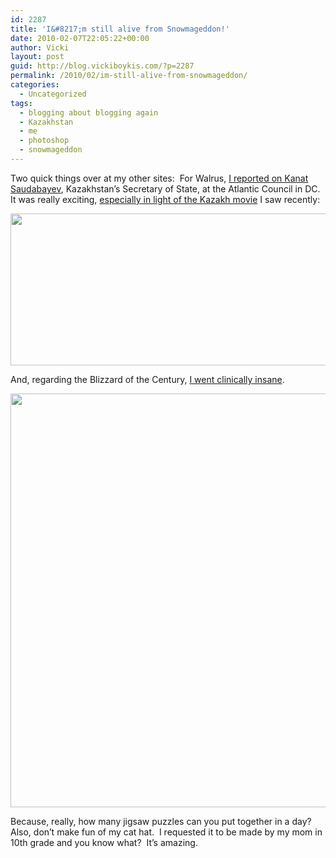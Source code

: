 ```yaml
---
id: 2287
title: 'I&#8217;m still alive from Snowmageddon!'
date: 2010-02-07T22:05:22+00:00
author: Vicki
layout: post
guid: http://blog.vickiboykis.com/?p=2287
permalink: /2010/02/im-still-alive-from-snowmageddon/
categories:
  - Uncategorized
tags:
  - blogging about blogging again
  - Kazakhstan
  - me
  - photoshop
  - snowmageddon
---
```

Two quick things over at my other sites:  For Walrus, [I reported on Kanat Saudabayev](http://walrus.vickiboykis.com/2010/02/08/kanat-saudabayev-speaks-at-atlantic-council/), Kazakhstan&#8217;s Secretary of State, at the Atlantic Council in DC.  It was really exciting, [especially in light of the Kazakh movie](http://blog.vickiboykis.com/2009/12/17/movie-review-gift-to-stalin-%D0%BF%D0%BE%D0%B4%D0%B0%D1%80%D0%BE%D0%BA-%D1%81%D1%82%D0%B0%D0%BB%D0%B8%D0%BD%D1%83-and-interview-with-cast/) I saw recently:

[<img class="aligncenter size-full wp-image-2288" title="Picture 7" src="http://blog.vickiboykis.com/wp-content/uploads/2010/02/Picture-7.png" alt="" width="633" height="243" />](http://blog.vickiboykis.com/wp-content/uploads/2010/02/Picture-7.png)

And, regarding the Blizzard of the Century, [I went clinically insane](http://gallery.vickiboykis.com/2010/02/07/fake-movie-poster-snowmageddon/).

[<img class="alignnone" src="http://gallery.vickiboykis.com/wp-content/uploads/2010/02/Picture-6" alt="" width="673" height="662" />](http://gallery.vickiboykis.com/wp-content/uploads/2010/02/Picture-6)

Because, really, how many jigsaw puzzles can you put together in a day?  Also, don&#8217;t make fun of my cat hat.  I requested it to be made by my mom in 10th grade and you know what?  It&#8217;s amazing.
